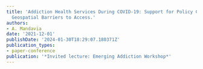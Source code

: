 ```yaml
---
title: 'Addiction Health Services During COVID-19: Support for Policy Changes and
  Geospatial Barriers to Access.'
authors:
- A. Mandavia
date: '2021-12-01'
publishDate: '2024-01-30T18:29:07.180371Z'
publication_types:
- paper-conference
publication: '*Invited lecture: Emerging Addiction Workshop*'
---
```

